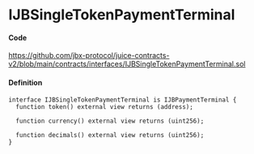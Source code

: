 # IJBSingleTokenPaymentTerminal

#### Code

https://github.com/jbx-protocol/juice-contracts-v2/blob/main/contracts/interfaces/IJBSingleTokenPaymentTerminal.sol

#### Definition

```
interface IJBSingleTokenPaymentTerminal is IJBPaymentTerminal {
  function token() external view returns (address);

  function currency() external view returns (uint256);

  function decimals() external view returns (uint256);
}
```
